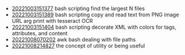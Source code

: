 - [20221003151377](/zet/20221003151377/README.md) bash scripting find the largest N files
- [20221003151389](/zet/20221003151389/README.md) bash scripting copy and read text from PNG image URL arg print with tesseract OCR
- [20221003151404](/zet/20221003151404/README.md) bash scripting decorate XML with colors for tags, attributes, and content
- [20221008070202](/zet/20221008070202/README.md) awk bash dealing with file paths
- [20221008214827](/zet/20221008214827/README.md) the concept of utility or being useful
